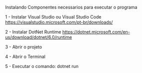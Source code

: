 

Instalando Componentes necessarios para executar o programa

1 - Instalar Visual Studio ou Visual Studio Code https://visualstudio.microsoft.com/pt-br/downloads/

2 - Instalar DotNet Runtime https://dotnet.microsoft.com/en-us/download/dotnet/6.0/runtime

3 - Abrir o projeto

4 - Abrir o Terminal

5 - Executar o comando: dotnet run
